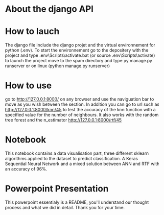 # About the django API
# How to lauch
The django file include the django projet and the virtual environnement for python (.env).
To start the environnement go to the depositery with the project and type .env\Scripts\activate.bat (or source .env\Scripts\activate)
to launch the project move to the spam directory and type py manage.py runserver or on linux (python manage.py runserver)
# How to use 
go to http://127.0.0.1:8000/ on any browser and use the naviguation bar to move as you wish between the section.
In addition you can go to url such as http://127.0.0.1:8000/knn/45 to test the accuracy of the knn function with a specified value for the number of neighbours.
It also works with the random tree forest and the n_estimator http://127.0.0.1:8000/rtf/45

# Notebook
This notebook contains a data visualisation part, three different sklearn algorithms applied to the dataset to predict classification. A Keras Sequential Neural Network and a mixed solution between ANN and RTF with an accuracy of 96%.

# Powerpoint Presentation
This powerpoint essentialy is a README, you'll understand our thought process and what we did in detail.
Thank you for your time.
